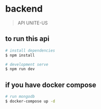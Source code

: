 # backend

> API UNITE-US

## to run this api

```bash
# install dependencies
$ npm install

# development serve
$ npm run dev
```

## if you have docker compose

```bash
# run mongodb
$ docker-compose up -d
```
